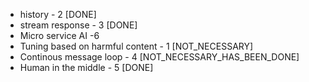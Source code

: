 - history - 2 [DONE]
- stream response - 3 [DONE]
- Micro service AI -6
- Tuning based on harmful content - 1 [NOT_NECESSARY]
- Continous message loop - 4 [NOT_NECESSARY_HAS_BEEN_DONE]
- Human in the middle - 5 [DONE]
